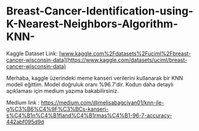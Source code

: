 # Breast-Cancer-Identification-using-K-Nearest-Neighbors-Algorithm-KNN-
Kaggle Dataset Link: [www.kaggle.com%2Fdatasets%2Fuciml%2Fbreast-cancer-wisconsin-data](https://www.kaggle.com/datasets/uciml/breast-cancer-wisconsin-data)

Merhaba, kaggle üzerindeki meme kanseri verilerini kullanarak bir KNN modeli eğittim. Model doğruluk oranı %96.7'dir.
Kodun daha detaylı açıklaması için medium yazıma bakabilirsiniz. 

Medium link : https://medium.com/@melisabagcivan01/knn-ile-g%C3%B6%C4%9F%C3%BCs-kanseri-s%C4%B1n%C4%B1fland%C4%B1rmas%C4%B1-96-7-accuracy-442abf095d9d
